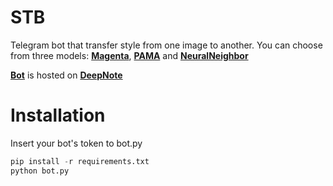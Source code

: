 # STB
Telegram bot that transfer style from one image to another.
You can choose from three models: **[Magenta](https://tfhub.dev/google/magenta/arbitrary-image-stylization-v1-256/2)**, **[PAMA](https://github.com/luoxuan-cs/PAMA)** and **[NeuralNeighbor](https://github.com/nkolkin13/NeuralNeighborStyleTransfer)**

**[Bot](https://t.me/StyleTransfer1Bot)** is hosted on **[DeepNote](deepnote.com)**
# Installation
Insert your bot's token to bot.py
```python
pip install -r requirements.txt
python bot.py
```

